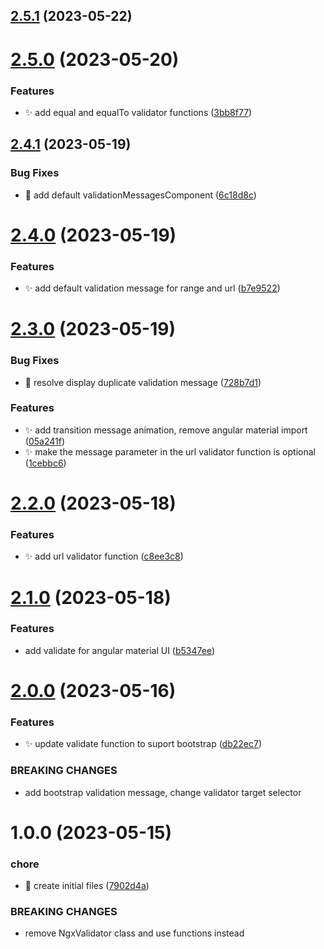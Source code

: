 ## [2.5.1](https://github.com/truonghungit/ngx-validator/compare/v2.5.0...v2.5.1) (2023-05-22)

# [2.5.0](https://github.com/truonghungit/ngx-validator/compare/v2.4.1...v2.5.0) (2023-05-20)


### Features

* :sparkles: add equal and equalTo validator functions ([3bb8f77](https://github.com/truonghungit/ngx-validator/commit/3bb8f776d9528f8e3fce7df5e630d47be04d34a7))

## [2.4.1](https://github.com/truonghungit/ngx-validator/compare/v2.4.0...v2.4.1) (2023-05-19)


### Bug Fixes

* :bug: add default validationMessagesComponent ([6c18d8c](https://github.com/truonghungit/ngx-validator/commit/6c18d8c39166212d0e69db140b9597bfa55b8bc6))

# [2.4.0](https://github.com/truonghungit/ngx-validator/compare/v2.3.0...v2.4.0) (2023-05-19)


### Features

* :sparkles: add default validation message for range and url ([b7e9522](https://github.com/truonghungit/ngx-validator/commit/b7e95221223f39608db27b1a4b7e5f88fae4326c))

# [2.3.0](https://github.com/truonghungit/ngx-validator/compare/v2.2.0...v2.3.0) (2023-05-19)


### Bug Fixes

* :bug: resolve display duplicate validation message ([728b7d1](https://github.com/truonghungit/ngx-validator/commit/728b7d14dccebe88d2610564746380a9040279d9))


### Features

* :sparkles: add transition message animation, remove angular material import ([05a241f](https://github.com/truonghungit/ngx-validator/commit/05a241f4d08d053f7d2dd5f8592d66ed05772b53))
* :sparkles: make the message parameter in the url validator function is optional ([1cebbc6](https://github.com/truonghungit/ngx-validator/commit/1cebbc6f3896153bd6e0eb6cbb59ff4717e97048))

# [2.2.0](https://github.com/truonghungit/ngx-validator/compare/v2.1.0...v2.2.0) (2023-05-18)


### Features

* :sparkles: add url validator function ([c8ee3c8](https://github.com/truonghungit/ngx-validator/commit/c8ee3c8702c989d7434801ffe8bafc1f42f4751f))

# [2.1.0](https://github.com/truonghungit/ngx-validator/compare/v2.0.0...v2.1.0) (2023-05-18)


### Features

* add validate for angular material UI ([b5347ee](https://github.com/truonghungit/ngx-validator/commit/b5347ee4189196e95f2558d6cbbb6ee0417a8633))

# [2.0.0](https://github.com/truonghungit/ngx-validator/compare/v1.0.0...v2.0.0) (2023-05-16)


### Features

* :sparkles: update validate function to suport bootstrap ([db22ec7](https://github.com/truonghungit/ngx-validator/commit/db22ec762582f0d2c6eefcb92cd08f79465341ba))


### BREAKING CHANGES

* add bootstrap validation message, change validator target selector

# 1.0.0 (2023-05-15)


### chore

* 🤖 create initial files ([7902d4a](https://github.com/truonghungit/ngx-validator/commit/7902d4ae22b1a5498f51236b8c18623a774ed388))


### BREAKING CHANGES

* remove NgxValidator class and use functions instead
